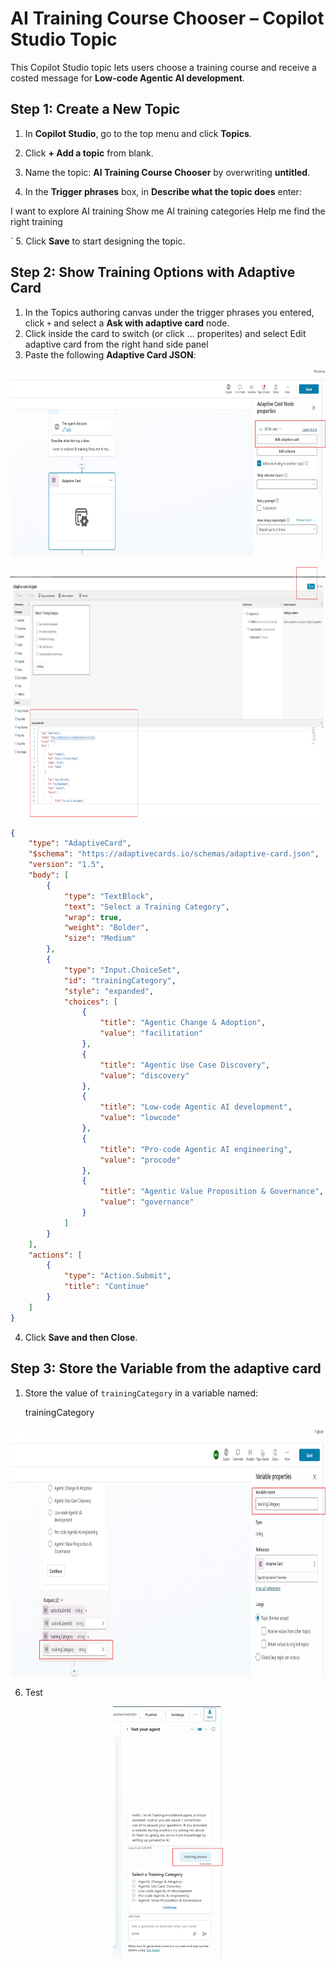 
#  AI Training Course Chooser – Copilot Studio Topic

This Copilot Studio topic lets users choose a training course and receive a costed message for **Low-code Agentic AI development**.



##  Step 1: Create a New Topic

1. In **Copilot Studio**, go to the top menu and click **Topics**.
2. Click **+ Add a topic** from blank.
3. Name the topic: **AI Training Course Chooser** by overwriting **untitled**.

 
4. In the **Trigger phrases** box, in  **Describe what the topic does** enter:
 

I want to explore AI training
Show me AI training categories
Help me find the right training

 `
5. Click **Save** to start designing the topic.



##  Step 2: Show Training Options with Adaptive Card

1. In the Topics authoring canvas under the trigger phrases you entered, click `+` and select a **Ask with adaptive card** node.
2. Click inside the card to switch (or click ... properites) and select Edit adaptive card from the right hand side panel
3. Paste the following **Adaptive Card JSON**:


<p align="center">
  <img src="Documents/Images/AddAdaptiveCard.png" alt="Environments screen" height="300"/>
</p>

<p align="center">
  <img src="Documents/Images/Adaptivecard options.png" alt="Environments screen" height="400", width="700"/>
</p>



```json
{
    "type": "AdaptiveCard",
    "$schema": "https://adaptivecards.io/schemas/adaptive-card.json",
    "version": "1.5",
    "body": [
        {
            "type": "TextBlock",
            "text": "Select a Training Category",
            "wrap": true,
            "weight": "Bolder",
            "size": "Medium"
        },
        {
            "type": "Input.ChoiceSet",
            "id": "trainingCategory",
            "style": "expanded",
            "choices": [
                {
                    "title": "Agentic Change & Adoption",
                    "value": "facilitation"
                },
                {
                    "title": "Agentic Use Case Discovery",
                    "value": "discovery"
                },
                {
                    "title": "Low-code Agentic AI development",
                    "value": "lowcode"
                },
                {
                    "title": "Pro-code Agentic AI engineering",
                    "value": "procode"
                },
                {
                    "title": "Agentic Value Proposition & Governance",
                    "value": "governance"
                }
            ]
        }
    ],
    "actions": [
        {
            "type": "Action.Submit",
            "title": "Continue"
        }
    ]
}
```


4. Click **Save and then Close**.

##  Step 3: Store the Variable from the adaptive card
1. Store the value of `trainingCategory` in a variable named:

    
   trainingCategory
    
<p align="center">
  <img src="Documents/Images/trainingCategory.png" alt="Environments screen" width ="800", height="400" />
</p>

6. Test
 <p align="center">
  <img src="Documents/Images/testadaptivecard.png" alt="prompt", height="400"/>
</p>